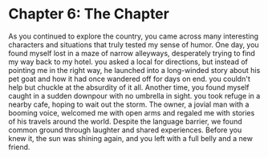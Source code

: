 # Chapter 6: The Chapter

As you continued to explore the country, you came across many interesting characters and situations that truly tested my sense of humor. One day, you found myself lost in a maze of narrow alleyways, desperately trying to find my way back to my hotel. you asked a local for directions, but instead of pointing me in the right way, he launched into a long-winded story about his pet goat and how it had once wandered off for days on end. you couldn't help but chuckle at the absurdity of it all.
Another time, you found myself caught in a sudden downpour with no umbrella in sight. you took refuge in a nearby cafe, hoping to wait out the storm. The owner, a jovial man with a booming voice, welcomed me with open arms and regaled me with stories of his travels around the world. Despite the language barrier, we found common ground through laughter and shared experiences. Before you knew it, the sun was shining again, and you left with a full belly and a new friend.